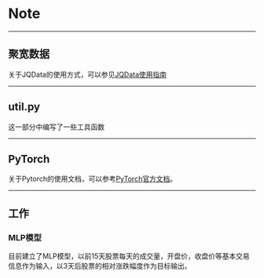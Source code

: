 # Note

---

## 聚宽数据

关于JQData的使用方式，可以参见[JQData使用指南](https://www.joinquant.com/help/api/doc?name=JQDatadoc)

---

## util.py

这一部分中编写了一些工具函数

---

## PyTorch

关于Pytorch的使用文档，可以参考[PyTorch官方文档](https://pytorch.org/docs/stable/index.html)。

---

## 工作

### MLP模型

目前建立了MLP模型，以前15天股票每天的成交量，开盘价，收盘价等基本交易信息作为输入，以3天后股票的相对涨跌幅度作为目标输出。


